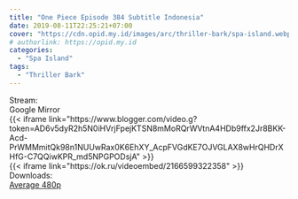 ```yaml
---
title: "One Piece Episode 384 Subtitle Indonesia"
date: 2019-08-11T22:25:21+07:00
cover: "https://cdn.opid.my.id/images/arc/thriller-bark/spa-island.webp" # Optional, cover
# authorlink: https://opid.my.id
categories:
  - "Spa Island"
tags:
  - "Thriller Bark"
---
```

<div class="ui menu violet borderless inverted">
  <div class="header item active">
        Stream:
    </div>
  <a class="active item" data-tab="google">
    <i class="google drive icon"></i> Google
  </a>
  <a class="item nounderline" data-tab="mirror">
    <i class="odnoklassniki icon"></i> Mirror
  </a>
</div>
<div class="ui bottom attached tab segment active" style="border:0 !important;" data-tab="google">
{{< iframe link="https://www.blogger.com/video.g?token=AD6v5dyR2h5N0iHVrjFpejKTSN8mMoRQrWVtnA4HDb9ffx2Jr8BKK-Acd-PrWMMmitQk98n1NUUwRax0K6EhXY_AcpFVGdKE7OJVGLAX8wHrQHDrXHfG-C7QQiwKPR_md5NPGPODsjA" >}}
</div>
<div class="ui bottom attached tab segment" style="border:0 !important;" data-tab="mirror">
{{< iframe link="https://ok.ru/videoembed/2166599322358" >}}
</div>
<div class="ui menu violet borderless inverted">
  <div class="header item active">
        Downloads:
    </div>
  <a class="item nounderline" href="https://ouo.io/NDWnxZ" target="_blank" rel="dofollow"><i class="google drive icon"></i>
    Average 480p</a>
</div>